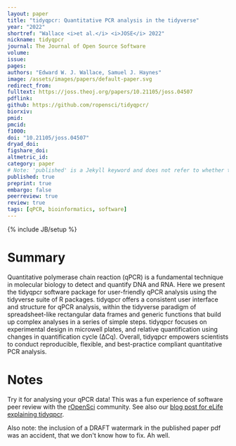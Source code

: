 ```yaml
---
layout: paper
title: "tidyqpcr: Quantitative PCR analysis in the tidyverse"
year: "2022"
shortref: "Wallace <i>et al.</i> <i>JOSE</i> 2022"
nickname: tidyqpcr
journal: The Journal of Open Source Software
volume: 
issue: 
pages: 
authors: "Edward W. J. Wallace, Samuel J. Haynes"
image: /assets/images/papers/default-paper.svg
redirect_from: 
fulltext: https://joss.theoj.org/papers/10.21105/joss.04507
pdflink:
github: https://github.com/ropensci/tidyqpcr/
biorxiv: 
pmid: 
pmcid: 
f1000: 
doi: "10.21105/joss.04507"
dryad_doi:
figshare_doi: 
altmetric_id:
category: paper
# Note: 'published' is a Jekyll keyword and does not refer to whether the paper is published, but rather to whether this Markdown should be part of the rendered site.
published: true
preprint: true
embargo: false	
peerreview: true
review: true
tags: [qPCR, bioinformatics, software]
---
```

{% include JB/setup %}

# Summary 

Quantitative polymerase chain reaction (qPCR) is a fundamental technique in molecular biology to detect and quantify DNA and RNA.
Here we present the tidyqpcr software package for user-friendly qPCR analysis using the tidyverse suite of R packages. 
tidyqpcr offers a consistent user interface and structure for qPCR analysis, within the tidyverse paradigm of spreadsheet-like rectangular data frames and generic functions that build up complex analyses in a series of simple steps.
tidyqpcr focuses on experimental design in microwell plates, and relative quantification using changes in quantification cycle (∆Cq).
Overall, tidyqpcr empowers scientists to conduct reproducible, flexible, and best-practice compliant quantitative PCR analysis. 

# Notes

Try it for analysing your qPCR data!
This was a fun experience of software peer review with the [rOpenSci](https://ropensci.org) community.
See also our [blog post for eLife explaining tidyqpcr](https://elifesciences.org/labs/f23e268f/tidyqpcr-quantitative-pcr-analysis-in-the-tidyverse).

Also note: the inclusion of a DRAFT watermark in the published paper pdf was an accident, that we don't know how to fix. Ah well.

